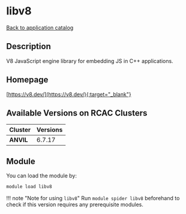 # libv8

[Back to application catalog](../app_catalog.md)

## Description

V8 JavaScript engine library for embedding JS in C++ applications.

## Homepage

[https://v8.dev/](https://v8.dev/){:target="_blank"}

## Available Versions on RCAC Clusters

|Cluster|Versions|
|---|---|
**ANVIL**|6.7.17

## Module

You can load the module by:

```bash
module load libv8
```

!!! note "Note for using `libv8`"
    Run `module spider libv8` beforehand to check if this version requires any prerequisite modules.
